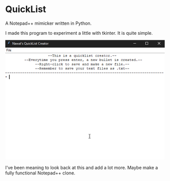# QuickList
A Notepad++ mimicker written in Python.

I made this program to experiment a little with tkinter. It is quite simple.

<p align="center">
  <img src="readmeResources/quicklistDemo.gif">
</p>

I've been meaning to look back at this and add a lot more. Maybe make a fully functional Notepad++ clone.

